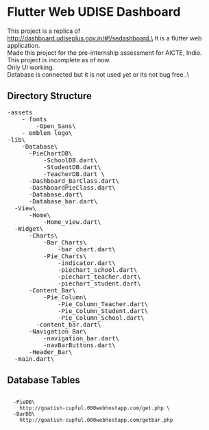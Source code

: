 # Flutter Web UDISE Dashboard

This project is a replica of http://dashboard.udiseplus.gov.in/#!/sedashboard.\
It is a flutter web application.\
Made this project for the pre-internship assessment for AICTE, India.\
This project is incomplete as of now.\
Only UI working.\
Database is connected but it is not used yet or its not bug free..\


## Directory Structure
<pre>
-assets  
    - fonts  
        -Open_Sans\
    - emblem logo\
-lib\
    -Database\
      -PieChartDB\
          -SchoolDB.dart\
          -StudentDB.dart\
          -TeacherDB.dart \
      -Dashboard_BarClass.dart\
      -DashboardPieClass.dart\
      -Database.dart\
      -Database_bar.dart\
  -View\
      -Home\
          -Home_view.dart\
  -Widget\
      -Charts\
          -Bar_Charts\
              -bar_chart.dart\
          -Pie_Charts\
              -indicator.dart\
              -piechart_school.dart\
              -piechart_teacher.dart\
              -piechart_student.dart\
      -Content_Bar\
          -Pie_Column\
              -Pie_Column_Teacher.dart\
              -Pie_Column_Student.dart\
              -Pie_Column_School.dart\
        -content_bar.dart\
      -Navigation_Bar\
          -navigation_bar.dart\
          -navBarButtons.dart\
      -Header_Bar\
  -main.dart\
</pre>  
## Database Tables
<code>
  -PieDB\
    http://goatish-cupful.000webhostapp.com/get.php \
  -BarDB\
    http://goatish-cupful.000webhostapp.com/getbar.php 
</code>
